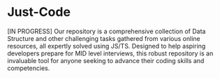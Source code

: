 # Just-Code
[IN PROGRESS] Our repository is a comprehensive collection of Data Structure and other challenging tasks gathered from various online resources, all expertly solved using JS/TS. Designed to help aspiring developers prepare for MID level interviews, this robust repository is an invaluable tool for anyone seeking to advance their coding skills and competencies.
